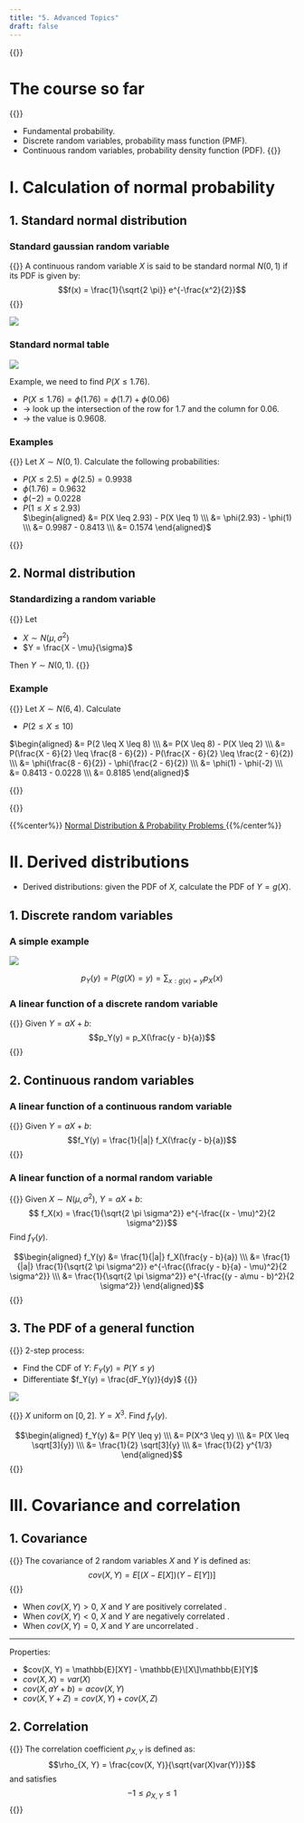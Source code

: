 ```yaml
---
title: "5. Advanced Topics"
draft: false
---
```


{{<toc>}}

# The course so far
{{<hint type="note" title="What we have learnt?">}}
- Fundamental probability.
- Discrete random variables, probability mass function (PMF).
- Continuous random variables, probability density function (PDF).
{{</hint>}}

# I. Calculation of normal probability
## 1. Standard normal distribution
### Standard gaussian random variable
{{<hint type="note" title="Definition">}}
A continuous random variable $X$ is said to be <c-red> standard normal $N(0, 1)$ </c-red> if its PDF is given by:
$$f(x) = \frac{1}{\sqrt{2 \pi}} e^{-\frac{x^2}{2}}$$
{{</hint>}}

![](01_standard_gaussian.webp)

### Standard normal table

![](02_standard_normal_table.webp)

Example, we need to find $P(X \leq 1.76)$.
- $P(X \leq 1.76) = \phi(1.76) = \phi(1.7) + \phi(0.06)$
- $\to$ look up the intersection of the row for $1.7$ and the column for $0.06$.
- $\to$ the value is $0.9608$.

### Examples
{{<hint type="note" title="Example">}}
Let $X \sim N(0, 1)$. Calculate the following probabilities:
- $P(X \leq 2.5) = \phi(2.5) = 0.9938$
- $\phi(1.76) = 0.9632$
- $\phi(-2) = 0.0228$
- $P(1 \leq X \leq 2.93)$\
$\begin{aligned}
&= P(X \leq 2.93) - P(X \leq 1) \\\
&= \phi(2.93) - \phi(1) \\\
&= 0.9987 - 0.8413 \\\
&= 0.1574
\end{aligned}$

{{</hint>}}

## 2. Normal distribution
### Standardizing a random variable
{{<hint type="note" title="Property">}}
Let
- $X \sim N(\mu, \sigma^2)$
- $Y = \frac{X - \mu}{\sigma}$

Then $Y \sim N(0, 1)$.
{{</hint>}}

### Example
{{<hint type="note" title="Example">}}
Let $X \sim N(6, 4)$. Calculate
- $P(2 \leq X \leq 10)$

$\begin{aligned}
&= P(2 \leq X \leq 8) \\\
&= P(X \leq 8) - P(X \leq 2) \\\
&= P(\frac{X - 6}{2} \leq \frac{8 - 6}{2}) - P(\frac{X - 6}{2} \leq \frac{2 - 6}{2}) \\\
&= \phi(\frac{8 - 6}{2}) - \phi(\frac{2 - 6}{2}) \\\
&= \phi(1) - \phi(-2) \\\
&= 0.8413 - 0.0228 \\\
&= 0.8185
\end{aligned}$

{{</hint>}}

{{<plyr repo="https://cdn.jsdelivr.net/gh/unilec/normal_distribution_probability_problems">}}

{{%center%}}
[Normal Distribution & Probability Problems
](https://www.youtube.com/watch?v=gHBL5Zau3NE)
{{%/center%}}

# II. Derived distributions
- Derived distributions: given the PDF of $X$, calculate the PDF of $Y = g(X)$.

## 1. Discrete random variables
### A simple example
![](03_discrete_random_variables_example.webp)

$$p_Y(y) = P(g(X) = y) = \sum_{x:g(x)=y} p_X(x)$$

### A linear function of a discrete random variable
{{<hint type="note" title="Linear function">}}
Given $Y = aX + b$:
$$p_Y(y) = p_X(\frac{y - b}{a})$$
{{</hint>}}

## 2. Continuous random variables
### A linear function of a continuous random variable
{{<hint type="note" title="Linear function">}}
Given $Y = aX + b$:
$$f_Y(y) = \frac{1}{|a|} f_X(\frac{y - b}{a})$$
{{</hint>}}

### A linear function of a normal random variable
{{<hint type="important" title="Definition">}}
Given $X \sim N(\mu, \sigma^2)$, $Y = aX + b$:
$$ f_X(x) = \frac{1}{\sqrt{2 \pi \sigma^2}} e^{-\frac{(x - \mu)^2}{2 \sigma^2}}$$
Find $f_Y(y)$.

$$\begin{aligned}
f_Y(y) &= \frac{1}{|a|} f_X(\frac{y - b}{a}) \\\
&= \frac{1}{|a|} \frac{1}{\sqrt{2 \pi \sigma^2}} e^{-\frac{(\frac{y - b}{a} - \mu)^2}{2 \sigma^2}} \\\
&= \frac{1}{\sqrt{2 \pi \sigma^2}} e^{-\frac{(y - a\mu - b)^2}{2 \sigma^2}}
\end{aligned}$$
{{</hint>}}

## 3. The PDF of a general function
{{<hint type="note" title="Definition">}}
2-step process:
- Find the CDF of $Y$: $F_Y(y) = P(Y \leq y)$
- Differentiate $f_Y(y) = \frac{dF_Y(y)}{dy}$
{{</hint>}}

![](04_pdf_of_general_function.webp)

{{<hint type="note" title="Example">}}
$X$ uniform on $[0, 2]$. $Y = X^3$. Find $f_Y(y)$.

$$\begin{aligned}
f_Y(y) &= P(Y \leq y) \\\
&= P(X^3 \leq y) \\\
&= P(X \leq \sqrt[3]{y}) \\\
&= \frac{1}{2} \sqrt[3]{y} \\\
&= \frac{1}{2} y^{1/3}
\end{aligned}$$
{{</hint>}}

# III. Covariance and correlation
## 1. Covariance
{{<hint type="note" title="Definition">}}
The<c-red> covariance </c-red> of 2 random variables $X$ and $Y$ is defined as:
$$cov(X, Y) = E[(X - E[X])(Y - E[Y])]$$
{{</hint>}}
- When $cov(X, Y) > 0$, $X$ and $Y$ are <c-red> positively correlated </c-red>.
- When $cov(X, Y) < 0$, $X$ and $Y$ are <c-red> negatively correlated </c-red>.
- When $cov(X, Y) = 0$, $X$ and $Y$ are <c-red> uncorrelated </c-red>.

---
Properties:
- $cov(X, Y) = \mathbb{E}[XY] - \mathbb{E}\[X\]\mathbb{E}[Y]$
- $cov(X, X) = var(X)$
- $cov(X, aY + b) = a cov(X, Y)$
- $cov(X, Y + Z) = cov(X, Y) + cov(X, Z)$

## 2. Correlation
{{<hint type="note" title="Definition">}}
The <c-red> correlation coefficient </c-red> $\rho_{X, Y}$ is defined as:
$$\rho_{X, Y} = \frac{cov(X, Y)}{\sqrt{var(X)var(Y)}}$$
and satisfies
$$-1 \leq \rho_{X, Y} \leq 1$$
{{</hint>}}
